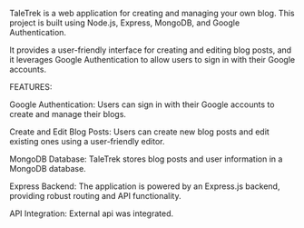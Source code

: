 TaleTrek is a web application for creating and managing your own blog. This project is built using Node.js, Express, MongoDB, and Google Authentication. 

It provides a user-friendly interface for creating and editing blog posts, and it leverages Google Authentication to allow users to sign in with their Google accounts.

FEATURES:

Google Authentication: Users can sign in with their Google accounts to create and manage their blogs.

Create and Edit Blog Posts: Users can create new blog posts and edit existing ones using a user-friendly editor.

MongoDB Database: TaleTrek stores blog posts and user information in a MongoDB database.

Express Backend: The application is powered by an Express.js backend, providing robust routing and API functionality.

API Integration: External api was integrated.







